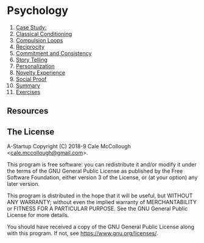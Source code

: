 # Psychology

1. [Case Study:](case_study.md)
1. [Classical Conditioning](classical_conditioning.md)
1. [Compulsion Loops](compulsion_loops.md)
1. [Reciprocity](Psychology#134_reciprocity.md)
1. [Commitment and Consistency](commitment_and_consistency.md)
1. [Story Telling](story_telling.md)
1. [Personalization](personalization.md)
1. [Novelty Experience](novelty_experience.md)
1. [Social Proof](social_proof.md)
1. [Summary](sumamry.md)
1. [Exercises](exercises.md)

## Resources

[1]: http://onlinelibrary.wiley.com/doi/10.1111/j.1559-1816.2002.tb00216.x/abstract
[2]: https://www.amazon.com/Influence-Psychology-Persuasion-Business-Essentials/dp/006124189X
[3]: http://www.ucl.ac.uk/news/news-articles/news-releases-archive/newlearning

## The License

A-Startup Copyright (C) 2018-9 Cale McCollough <<cale.mccollough@gmail.com>>.

This program is free software: you can redistribute it and/or modify it under the terms of the GNU General Public License as published by the Free Software Foundation, either version 3 of the License, or (at your option) any later version.

This program is distributed in the hope that it will be useful, but WITHOUT ANY WARRANTY; without even the implied warranty of MERCHANTABILITY or FITNESS FOR A PARTICULAR PURPOSE. See the GNU General Public License for more details.

You should have received a copy of the GNU General Public License along with this program.  If not, see <https://www.gnu.org/licenses/>.
